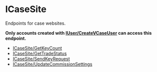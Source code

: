 # ICaseSite

Endpoints for case websites.

**Only accounts created with [IUser/CreateVCaseUser](/IUser/CreateVCaseUser.md) can access this endpoint.**

* [ICaseSite/GetKeyCount](ICaseSite/GetKeyCount.md)
* [ICaseSite/GetTradeStatus](ICaseSite/GetTradeStatus.md)
* [ICaseSite/SendKeyRequest](ICaseSite/SendKeyRequest.md)
* [ICaseSite/UpdateCommissionSettings](ICaseSite/UpdateCommissionSettings.md)